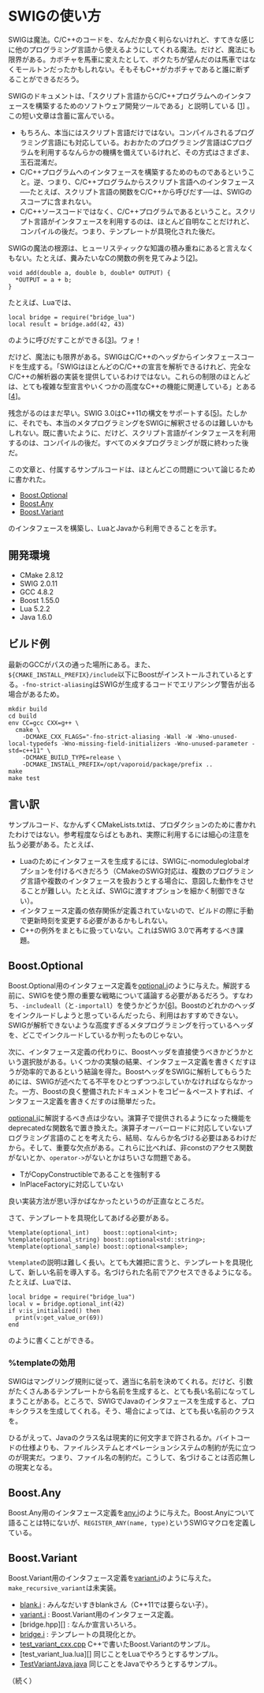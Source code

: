 # SWIGの使い方

SWIGは魔法。C/C++のコードを、なんだか良く判らないけれど、すてきな感じに他のプログラミング言語から使えるようにしてくれる魔法。だけど、魔法にも限界がある。カボチャを馬車に変えたとして、ボクたちが望んだのは馬車ではなくモールトンだったかもしれない。そもそもC++がカボチャであると誰に断ずることができるだろう。

SWIGのドキュメントは、「スクリプト言語からC/C++プログラムへのインタフェースを構築するためのソフトウェア開発ツールである」と説明している [[1][1.1 Introduction]] 。この短い文章は含蓄に富んでいる。

+ もちろん、本当にはスクリプト言語だけではない。コンパイルされるプログラミング言語にも対応している。おおかたのプログラミング言語はCプログラムを利用するなんらかの機構を備えているけれど、その方式はさまざま、玉石混淆だ。
+ C/C++プログラムへのインタフェースを構築するためのものであるということ。逆、つまり、C/C++プログラムからスクリプト言語へのインタフェース──たとえば、スクリプト言語の関数をC/C++から呼びだす──は、SWIGのスコープに含まれない。
+ C/C++ソースコードではなく、C/C++プログラムであるということ。スクリプト言語がインタフェースを利用するのは、ほとんど自明なことだけれど、コンパイルの後だ。つまり、テンプレートが具現化された後だ。

SWIGの魔法の根源は、ヒューリスティックな知識の積み重ねにあると言えなくもない。たとえば、糞みたいなCの関数の例を見てみよう[[2][9.1 The typemaps.i library]]。

    void add(double a, double b, double* OUTPUT) {
      *OUTPUT = a + b;
    }

たとえば、Luaでは、

    local bridge = require("bridge_lua")
    local result = bridge.add(42, 43)

のように呼びだすことができる[[3][26.4 Typemaps]]。ワォ！

だけど、魔法にも限界がある。SWIGはC/C++のヘッダからインタフェースコードを生成する。「SWIGはほとんどのC/C++の宣言を解析できるけれど、完全なC/C++の解析器の実装を提供しているわけではない。これらの制限のほとんどは、とても複雑な型宣言やいくつかの高度なC++の機能に関連している」とある[[4][5.1.6 Parser Limitations]]。

残念がるのはまだ早い。SWIG 3.0はC++11の構文をサポートする[[5][SWIG and C++11]]。たしかに、それでも、本当のメタプログラミングをSWIGに解釈させるのは難しいかもしれない。既に書いたように、だけど、スクリプト言語がインタフェースを利用するのは、コンパイルの後だ。すべてのメタプログラミングが既に終わった後だ。

この文章と、付属するサンプルコードは、ほとんどこの問題について論じるために書かれた。

* [Boost.Optional][]
* [Boost.Any][]
* [Boost.Variant][]

のインタフェースを構築し、LuaとJavaから利用できることを示す。

## 開発環境

* CMake 2.8.12
* SWIG 2.0.11
* GCC 4.8.2
* Boost 1.55.0
* Lua 5.2.2
* Java 1.6.0

## ビルド例

最新のGCCがパスの通った場所にある。また、`${CMAKE_INSTALL_PREFIX}/include`以下にBoostがインストールされているとする。`-fno-strict-aliasing`はSWIGが生成するコードでエリアシング警告が出る場合があるため。

    mkdir build
    cd build
    env CC=gcc CXX=g++ \
      cmake \
        -DCMAKE_CXX_FLAGS="-fno-strict-aliasing -Wall -W -Wno-unused-local-typedefs -Wno-missing-field-initializers -Wno-unused-parameter -std=c++11" \
        -DCMAKE_BUILD_TYPE=release \
        -DCMAKE_INSTALL_PREFIX=/opt/vaporoid/package/prefix ..
    make
    make test

## 言い訳

サンプルコード、なかんずくCMakeLists.txtは、プロダクションのために書かれたわけではない。参考程度ならばともあれ、実際に利用するには細心の注意を払う必要がある。たとえば、

* Luaのためにインタフェースを生成するには、SWIGに-nomoduleglobalオプションを付けるべきだろう（CMakeのSWIG対応は、複数のプログラミング言語や複数のインタフェースを扱おうとする場合に、意図した動作をさせることが難しい。たとえば、SWIGに渡すオプションを細かく制御できない）。
* インタフェース定義の依存関係が定義されていないので、ビルドの際に手動で更新時刻を変更する必要があるかもしれない。
* C++の例外をまともに扱っていない。これはSWIG 3.0で再考するべき課題。

## Boost.Optional

Boost.Optional用のインタフェース定義を[optional.i][]のように与えた。解説する前に、SWIGを使う際の重要な戦略について議論する必要があるだろう。すなわち、`-includeall`（と`-importall`）を使うかどうか[[6][7 Preprocessing]]。Boostのどれかのヘッダをインクルードしようと思っているんだったら、利用はおすすめできない。SWIGが解析できないような高度すぎるメタプログラミングを行っているヘッダを、どこでインクルードしているか判ったものじゃない。

次に、インタフェース定義の代わりに、Boostヘッダを直接使うべきかどうかという選択肢がある。いくつかの実験の結果、インタフェース定義を書きくだすほうが効率的であるという結論を得た。BoostヘッダをSWIGに解析してもらうためには、SWIGが述べたてる不平をひとつずつつぶしていかなければならなかった。一方、Boostの良く整備されたドキュメントをコピー＆ペーストすれば、インタフェース定義を書きくだすのは簡単だった。

[optional.i][]に解説するべき点は少ない。演算子で提供されるようになった機能をdeprecatedな関数名で置き換えた。演算子オーバーロードに対応していないプログラミング言語のことを考えたら、結局、なんらか名づける必要はあるわけだから。そして、重要な欠点がある。これらに比べれば、非constのアクセス関数がないとか、`operator->`がないとかはちいさな問題である。

+ TがCopyConstructibleであることを強制する
+ InPlaceFactoryに対応していない

良い実装方法が思い浮かばなかったというのが正直なところだ。

さて、テンプレートを具現化してあげる必要がある。

    %template(optional_int)    boost::optional<int>;
    %template(optional_string) boost::optional<std::string>;
    %template(optional_sample) boost::optional<sample>;

`%template`の説明は難しく長い。とても大雑把に言うと、テンプレートを具現化して、新しい名前を導入する。名づけられた名前でアクセスできるようになる。たとえば、Luaでは、

    local bridge = require("bridge_lua")
    local v = bridge.optional_int(42)
    if v:is_initialized() then
      print(v:get_value_or(69))
    end

のように書くことができる。

### %templateの効用

SWIGはマングリング規則に従って、適当に名前を決めてくれる。だけど、引数がたくさんあるテンプレートから名前を生成すると、とても長い名前になってしまうことがある。ところで、SWIGでJavaのインタフェースを生成すると、プロキシクラスを生成してくれる。そう、場合によっては、とても長い名前のクラスを。

ひるがえって、Javaのクラス名は現実的に何文字まで許されるか。バイトコードの仕様よりも、ファイルシステムとオペレーションシステムの制約が先に立つのが現実だ。つまり、ファイル名の制約だ。こうして、名づけることは否応無しの現実となる。

## Boost.Any

Boost.Any用のインタフェース定義を[any.i][]のように与えた。Boost.Anyについて語ることは特にないが、`REGISTER_ANY(name, type)`というSWIGマクロを定義している。

## Boost.Variant

Boost.Variant用のインタフェース定義を[variant.i][]のように与えた。`make_recursive_variant`は未実装。

* [blank.i][] : みんなだいすきblankさん（C++11では要らない子）。
* [variant.i][] : Boost.Variant用のインタフェース定義。
* [bridge.hpp][] : なんか宣言いろいろ。
* [bridge.i][] : テンプレートの具現化とか。
* [test_variant_cxx.cpp][] C++で書いたBoost.Variantのサンプル。
* [test_variant_lua.lua][] 同じことをLuaでやろうとするサンプル。
* [TestVariantJava.java][] 同じことをJavaでやろうとするサンプル。

（続く）

[1.1 Introduction]:           http://www.swig.org/Doc2.0/Preface.html#Preface_nn2
[5.1.6 Parser Limitations]:   http://www.swig.org/Doc2.0/SWIG.html#SWIG_nn8
[6.18 Templates]:             http://www.swig.org/Doc2.0/SWIGPlus.html#SWIGPlus_nn30
[7 Preprocessing]:            http://www.swig.org/Doc2.0/Preprocessor.html#Preprocessor
[9.1 The typemaps.i library]: http://www.swig.org/Doc2.0/Arguments.html#Arguments_nn2
[26.4 Typemaps]:              http://www.swig.org/Doc2.0/Lua.html#Lua_nn24
[SWIG and C++11]:             https://github.com/swig/swig/blob/master/Doc/Manual/CPlusPlus11.html

[Boost.Optional]: http://www.boost.org/doc/libs/1_55_0/libs/optional/doc/html/index.html
[Boost.Any]:      http://www.boost.org/doc/libs/1_55_0/doc/html/any.html
[Boost.Variant]:  http://www.boost.org/doc/libs/1_55_0/doc/html/variant.html

[optional.i]: https://github.com/vaporoid/recipe_swig/blob/master/src/optional.i
[any.i]:      https://github.com/vaporoid/recipe_swig/blob/master/src/any.i
[blank.i]:    https://github.com/vaporoid/recipe_swig/blob/master/src/blank.i
[variant.i]:  https://github.com/vaporoid/recipe_swig/blob/master/src/variant.i
[bridge.i]:   https://github.com/vaporoid/recipe_swig/blob/master/src/bridge.i

[test_variant_cxx.cpp]: https://github.com/vaporoid/recipe_swig/blob/master/test/test_variant_cxx.cpp
[test_variant_lua.cpp]: https://github.com/vaporoid/recipe_swig/blob/master/test/test_variant_lua.lua
[TestVariantJava.java]: https://github.com/vaporoid/recipe_swig/blob/master/test/TestVariantJava.java
